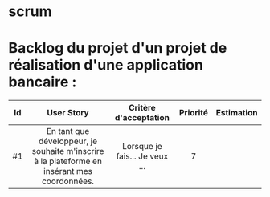 # scrum


# Backlog du projet d'un projet de réalisation d'une application bancaire : 

| Id |      User Story      |  Critère d'acceptation | Priorité |  Estimation |
|:--:|:-----------------------------------------------------------------:|:-------------------------------------:|:-:|:-:|
| #1 | En tant que développeur, je souhaite m'inscrire à la plateforme en insérant mes coordonnées. | Lorsque je fais... Je veux ... | 7 |  |

